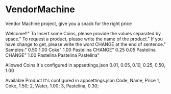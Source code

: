 # VendorMachine
Vendor Machine project, give you a snack for the right price

Welcome!!"
To Insert some Coins, please provide the values separated by space."
To request a product, please write the name of the product."
If you have change to get, please write the word CHANGE at the end of sentence."
Samples:"
  0.50 1.00 Coke"
  1.00 Pastelina CHANGE"
  0.25 0.05 Pastelina CHANGE"
  1.00 Pastelina Pastelina Pastelina"
  
Allowed Coins
  It's configured in appsettings.json
  0.01,
  0.05,
  0.10,
  0.25,
  0.50,
  1.00
  
 Available Product
 It's configured in appsettings.json
 Code, Name, Price
 1, Coke, 1.50;
 2, Water, 1.00;
 3, Pastelina, 0.30;
 
  
  
